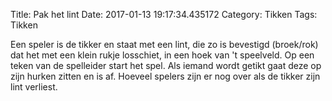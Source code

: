 Title: Pak het lint
Date: 2017-01-13 19:17:34.435172
Category: Tikken
Tags: Tikken

Een speler is de tikker en staat met een lint, die zo is bevestigd (broek/rok) dat het met een klein rukje losschiet, in een hoek van 't speelveld. Op een teken van de spelleider start het spel. Als iemand wordt getikt gaat deze op zijn hurken zitten en is af. Hoeveel spelers zijn er nog over als de tikker zijn lint verliest.